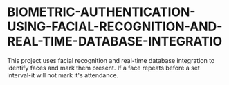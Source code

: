 # BIOMETRIC-AUTHENTICATION-USING-FACIAL-RECOGNITION-AND-REAL-TIME-DATABASE-INTEGRATIO
This project uses facial recognition and real-time database integration to identify faces and mark them present. If a face repeats before a set interval-it will not mark it's attendance.
